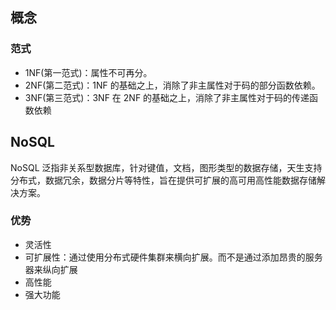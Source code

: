 ## 概念

### 范式

- 1NF(第一范式)：属性不可再分。
- 2NF(第二范式)：1NF 的基础之上，消除了非主属性对于码的部分函数依赖。
- 3NF(第三范式)：3NF 在 2NF 的基础之上，消除了非主属性对于码的传递函数依赖 

## NoSQL

NoSQL 泛指非关系型数据库，针对键值，文档，图形类型的数据存储，天生支持分布式，数据冗余，数据分片等特性，旨在提供可扩展的高可用高性能数据存储解决方案。

### 优势

- 灵活性
- 可扩展性：通过使用分布式硬件集群来横向扩展。而不是通过添加昂贵的服务器来纵向扩展
- 高性能
- 强大功能

